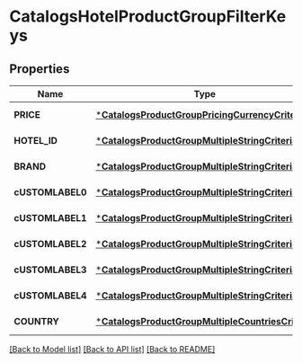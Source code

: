# CatalogsHotelProductGroupFilterKeys

## Properties
Name | Type | Description | Notes
------------ | ------------- | ------------- | -------------
**PRICE** | [***CatalogsProductGroupPricingCurrencyCriteria**](catalogs_product_group_pricing_currency_criteria.md) |  | [default to null]
**HOTEL_ID** | [***CatalogsProductGroupMultipleStringCriteria**](.md) |  | [default to null]
**BRAND** | [***CatalogsProductGroupMultipleStringCriteria**](.md) |  | [default to null]
**cUSTOMLABEL0** | [***CatalogsProductGroupMultipleStringCriteria**](.md) |  | [default to null]
**cUSTOMLABEL1** | [***CatalogsProductGroupMultipleStringCriteria**](.md) |  | [default to null]
**cUSTOMLABEL2** | [***CatalogsProductGroupMultipleStringCriteria**](.md) |  | [default to null]
**cUSTOMLABEL3** | [***CatalogsProductGroupMultipleStringCriteria**](.md) |  | [default to null]
**cUSTOMLABEL4** | [***CatalogsProductGroupMultipleStringCriteria**](.md) |  | [default to null]
**COUNTRY** | [***CatalogsProductGroupMultipleCountriesCriteria**](.md) |  | [default to null]

[[Back to Model list]](../README.md#documentation-for-models) [[Back to API list]](../README.md#documentation-for-api-endpoints) [[Back to README]](../README.md)


